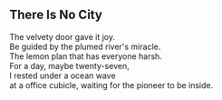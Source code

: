 There Is No City
----------------
The velvety door gave it joy.  
Be guided by the plumed river's miracle.  
The lemon plan that has everyone harsh.  
For a day, maybe twenty-seven,  
I rested under a ocean wave  
at a office cubicle, waiting for the pioneer to be inside.  
